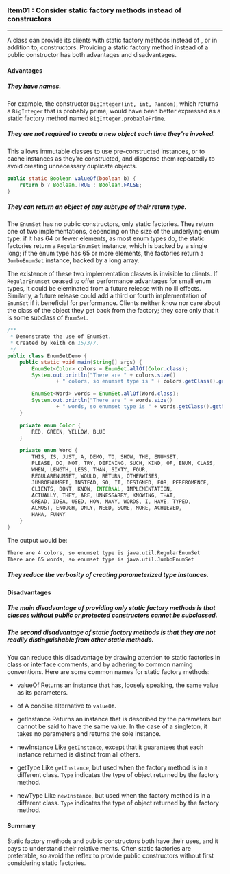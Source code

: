 ### Item01 : Consider static factory methods instead of constructors

----------

A class can provide its clients with static factory methods instead of , or in addition to, constructors. Providing a static factory method instead of a public constructor has both advantages and disadvantages.

#### Advantages

##### They have names.
For example, the constructor `BigInteger(int, int, Random)`, which returns a `BigInteger` that is probably prime, would have been better expressed as a static factory method named `BigInteger.probablePrime`.

##### They are not required to create a new object each time they're invoked.
This allows immutable classes to use pre-constructed instances, or to cache instances as they're constructed, and dispense them repeatedly to avoid creating unnecessary duplicate objects.
```java
public static Boolean valueOf(boolean b) {
	return b ? Boolean.TRUE : Boolean.FALSE;
}
```

##### They can return an object of any subtype of their return type.
The `EnumSet` has no public constructors, only static factories. They return one of two implementations, depending on the size of the underlying enum type: if it has 64 or fewer elements, as most enum types do, the static factories return a `RegularEnumSet` instance, which is backed by a single long; if the enum type has 65 or more elements, the factories return a `JumboEnumSet` instance, backed by a long array.

The existence of these two implementation classes is invisible to clients. If `RegularEnumset` ceased to offer performance advantages for small enum types, it could be eleminated from a future release with no ill effects. Similarly, a future release could add a third or fourth implementation of `EnumSet` if it beneficial for performance. Clients neither know nor care about the class of the object they get back from the factory; they care only that it is some subclass of `EnumSet`.

```java
/**
 * Demonstrate the use of EnumSet.
 * Created by keith on 15/3/7.
 */
public class EnumSetDemo {
    public static void main(String[] args) {
        EnumSet<Color> colors = EnumSet.allOf(Color.class);
        System.out.println("There are " + colors.size()
                + " colors, so enumset type is " + colors.getClass().getName());

        EnumSet<Word> words = EnumSet.allOf(Word.class);
        System.out.println("There are " + words.size()
                + " words, so enumset type is " + words.getClass().getName());
    }

    private enum Color {
        RED, GREEN, YELLOW, BLUE
    }

    private enum Word {
        THIS, IS, JUST, A, DEMO, TO, SHOW, THE, ENUMSET,
        PLEASE, DO, NOT, TRY, DEFINING, SUCH, KIND, OF, ENUM, CLASS,
        WHEN, LENGTH, LESS, THAN, SIXTY, FOUR,
        REGULARENUMSET, WOULD, RETURN, OTHERWISES,
        JUMBOENUMSET, INSTEAD, SO, IT, DESIGNED, FOR, PERFROMENCE,
        CLIENTS, DONT, KNOW, INTERNAL, IMPLEMENTATION,
        ACTUALLY, THEY, ARE, UNNESSARRY, KNOWING, THAT,
        GREAD, IDEA, USED, HOW, MANY, WORDS, I, HAVE, TYPED,
        ALMOST, ENOUGH, ONLY, NEED, SOME, MORE, ACHIEVED,
        HAHA, FUNNY
    }
}
```

The output would be:

```bash
There are 4 colors, so enumset type is java.util.RegularEnumSet
There are 65 words, so enumset type is java.util.JumboEnumSet
```

##### They reduce the verbosity of creating parameterized type instances.

#### Disadvantages

##### The main disadvantage of providing only static factory methods is that classes without public or protected constructors cannot be subclassed.

##### The second disadvantage of static factory methods is that they are not readily distinguishable from other static methods.

You can reduce this disadvantage by drawing attention to static factories in class or interface comments, and by adhering to common naming conventions. Here are some common names for static factory methods:

 - valueOf
Returns an instance that has, loosely speaking, the same value as its parameters.

 - of
A concise alternative to `valueOf`.

 - getInstance
Returns an instance that is described by the parameters but cannot be said to have the same value. In the case of a singleton, it takes no parameters and returns the sole instance.

 - newInstance
Like `getInstance`, except that it guarantees that each instance returned is distinct from all others.

 - getType
Like `getInstance`, but used when the factory method is in a different class. `Type` indicates the type of object returned by the factory method.

 - newType
Like `newInstance`, but used when the factory method is in a different class. `Type` indicates the type of object returned by the factory method.

#### Summary

Static factory methods and public constructors both have their uses, and it pays to understand their relative merits. Often static factories are preferable, so avoid the reflex to provide public constructors without first considering static factories.
